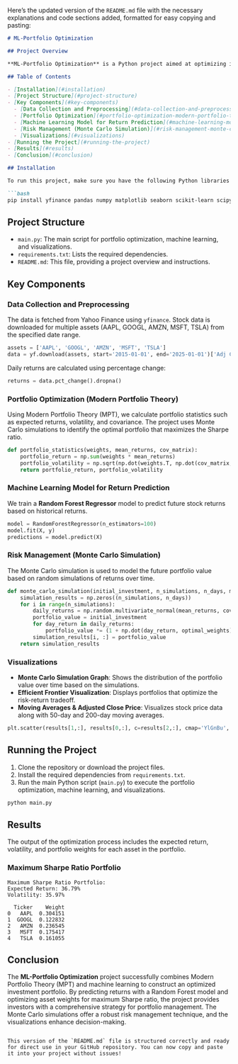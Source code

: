 Here’s the updated version of the `README.md` file with the necessary explanations and code sections added, formatted for easy copying and pasting:

```markdown
# ML-Portfolio Optimization

## Project Overview

**ML-Portfolio Optimization** is a Python project aimed at optimizing investment portfolios using Modern Portfolio Theory (MPT) combined with machine learning techniques. The project uses historical stock data to compute optimal asset weights based on expected returns, volatility, and the Sharpe ratio. It incorporates machine learning to predict future returns and uses Monte Carlo simulations for risk management.

## Table of Contents

- [Installation](#installation)
- [Project Structure](#project-structure)
- [Key Components](#key-components)
  - [Data Collection and Preprocessing](#data-collection-and-preprocessing)
  - [Portfolio Optimization](#portfolio-optimization-modern-portfolio-theory)
  - [Machine Learning Model for Return Prediction](#machine-learning-model-for-return-prediction)
  - [Risk Management (Monte Carlo Simulation)](#risk-management-monte-carlo-simulation)
  - [Visualizations](#visualizations)
- [Running the Project](#running-the-project)
- [Results](#results)
- [Conclusion](#conclusion)

## Installation

To run this project, make sure you have the following Python libraries installed:

```bash
pip install yfinance pandas numpy matplotlib seaborn scikit-learn scipy plotly
```

## Project Structure

- `main.py`: The main script for portfolio optimization, machine learning, and visualizations.
- `requirements.txt`: Lists the required dependencies.
- `README.md`: This file, providing a project overview and instructions.

## Key Components

### Data Collection and Preprocessing

The data is fetched from Yahoo Finance using `yfinance`. Stock data is downloaded for multiple assets (AAPL, GOOGL, AMZN, MSFT, TSLA) from the specified date range.

```python
assets = ['AAPL', 'GOOGL', 'AMZN', 'MSFT', 'TSLA']
data = yf.download(assets, start='2015-01-01', end='2025-01-01')['Adj Close']
```

Daily returns are calculated using percentage change:

```python
returns = data.pct_change().dropna()
```

### Portfolio Optimization (Modern Portfolio Theory)

Using Modern Portfolio Theory (MPT), we calculate portfolio statistics such as expected returns, volatility, and covariance. The project uses Monte Carlo simulations to identify the optimal portfolio that maximizes the Sharpe ratio.

```python
def portfolio_statistics(weights, mean_returns, cov_matrix):
    portfolio_return = np.sum(weights * mean_returns)
    portfolio_volatility = np.sqrt(np.dot(weights.T, np.dot(cov_matrix, weights)))
    return portfolio_return, portfolio_volatility
```

### Machine Learning Model for Return Prediction

We train a **Random Forest Regressor** model to predict future stock returns based on historical returns.

```python
model = RandomForestRegressor(n_estimators=100)
model.fit(X, y)
predictions = model.predict(X)
```

### Risk Management (Monte Carlo Simulation)

The Monte Carlo simulation is used to model the future portfolio value based on random simulations of returns over time.

```python
def monte_carlo_simulation(initial_investment, n_simulations, n_days, mean_returns, cov_matrix):
    simulation_results = np.zeros((n_simulations, n_days))
    for i in range(n_simulations):
        daily_returns = np.random.multivariate_normal(mean_returns, cov_matrix, n_days)
        portfolio_value = initial_investment
        for day_return in daily_returns:
            portfolio_value *= (1 + np.dot(day_return, optimal_weights))
        simulation_results[i, :] = portfolio_value
    return simulation_results
```

### Visualizations

- **Monte Carlo Simulation Graph**: Shows the distribution of the portfolio value over time based on the simulations.
- **Efficient Frontier Visualization**: Displays portfolios that optimize the risk-return tradeoff.
- **Moving Averages & Adjusted Close Price**: Visualizes stock price data along with 50-day and 200-day moving averages.

```python
plt.scatter(results[1,:], results[0,:], c=results[2,:], cmap='YlGnBu', marker='o')
```

## Running the Project

1. Clone the repository or download the project files.
2. Install the required dependencies from `requirements.txt`.
3. Run the main Python script (`main.py`) to execute the portfolio optimization, machine learning, and visualizations.

```bash
python main.py
```

## Results

The output of the optimization process includes the expected return, volatility, and portfolio weights for each asset in the portfolio.

### Maximum Sharpe Ratio Portfolio

```text
Maximum Sharpe Ratio Portfolio:
Expected Return: 36.79%
Volatility: 35.97%

  Ticker    Weight
0   AAPL  0.304151
1  GOOGL  0.122832
2   AMZN  0.236545
3   MSFT  0.175417
4   TSLA  0.161055
```

## Conclusion

The **ML-Portfolio Optimization** project successfully combines Modern Portfolio Theory (MPT) and machine learning to construct an optimized investment portfolio. By predicting returns with a Random Forest model and optimizing asset weights for maximum Sharpe ratio, the project provides investors with a comprehensive strategy for portfolio management. The Monte Carlo simulations offer a robust risk management technique, and the visualizations enhance decision-making.
```

This version of the `README.md` file is structured correctly and ready for direct use in your GitHub repository. You can now copy and paste it into your project without issues!
